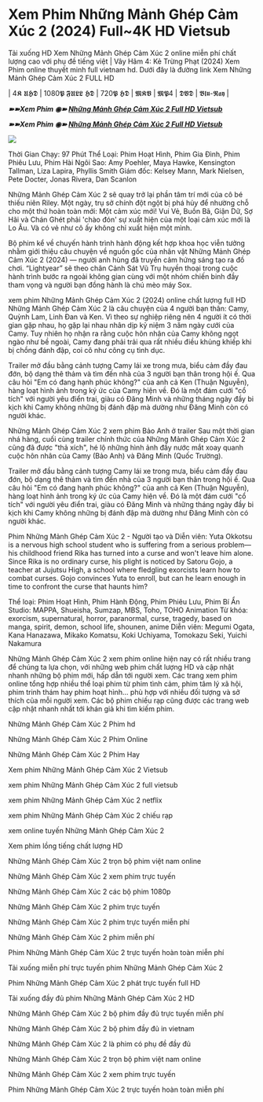 <h1>Xem Phim Những Mảnh Ghép Cảm Xúc 2 (2024) Full~4K HD Vietsub </h1>

Tải xuống HD Xem Những Mảnh Ghép Cảm Xúc 2 online miễn phí chất lượng cao với phụ đề tiếng việt | Vây Hãm 4: Kẻ Trừng Phạt (2024) Xem Phim online thuyết minh full vietnam hd. Dưới đây là đường link Xem Những Mảnh Ghép Cảm Xúc 2 FULL HD

| 4𝕶 𝖀𝕳𝕯 | 1080𝕻 𝕱𝖀𝕷𝕷 𝕳𝕯 | 720𝕻 𝕳𝕯 | 𝕸𝕶𝖁 | 𝕸𝕻4 | 𝕯𝖁𝕯 | 𝕭𝖑𝖚-𝕽𝖆𝖞 |

<p><b><I>➽➽Xem Phim ◉➽ <a href="https://hutagon.com/vi/movie/1022789/inside-out-2" rel="noopener">Những Mảnh Ghép Cảm Xúc 2 Full HD Vietsub</a></I></b></p>

<p><b><I>➽➽Xem Phim ◉➽ <a href="https://hutagon.com/vi/movie/1022789/inside-out-2" rel="noopener">Những Mảnh Ghép Cảm Xúc 2 Full HD Vietsub</a></I></b></p>

<img src="https://i.ytimg.com/vi/cMTJ7jj1TIg/hq720.jpg?sqp=-oaymwEhCK4FEIIDSFryq4qpAxMIARUAAAAAGAElAADIQj0AgKJD&rs=AOn4CLAFH9BaZLUyGkyLlxR4oDo1IFLOAg" />

Thời Gian Chạy: 97 Phút
Thể Loại: Phim Hoạt Hình, Phim Gia Đình, Phim Phiêu Lưu, Phim Hài
Ngôi Sao: Amy Poehler, Maya Hawke, Kensington Tallman, Liza Lapira, Phyllis Smith
Giám đốc: Kelsey Mann, Mark Nielsen, Pete Docter, Jonas Rivera, Dan Scanlon

Những Mảnh Ghép Cảm Xúc 2 sẽ quay trở lại phần tâm trí mới của cô bé thiếu niên Riley. Một ngày, trụ sở chính đột ngột bị phá hủy để nhường chỗ cho một thứ hoàn toàn mới: Một cảm xúc mới! Vui Vẻ, Buồn Bã, Giận Dữ, Sợ Hãi và Chán Ghét phải 'chào đón' sự xuất hiện của một loại cảm xúc mới là Lo Âu. Và có vẻ như cô ấy không chỉ xuất hiện một mình.

Bộ phim kể về chuyến hành trình hành động kết hợp khoa học viễn tưởng nhằm giới thiệu câu chuyện về nguồn gốc của nhân vật Những Mảnh Ghép Cảm Xúc 2 (2024) — người anh hùng đã truyền cảm hứng sáng tạo ra đồ chơi. “Lightyear” sẽ theo chân Cảnh Sát Vũ Trụ huyền thoại trong cuộc hành trình bước ra ngoài không gian cùng với một nhóm chiến binh đầy tham vọng và người bạn đồng hành là chú mèo máy Sox.

xem phim Những Mảnh Ghép Cảm Xúc 2 (2024) online chất lượng full HD Những Mảnh Ghép Cảm Xúc 2 là câu chuyện của 4 người bạn thân: Camy, Quỳnh Lam, Linh Đan và Ken. Vì theo sự nghiệp riêng nên 4 người ít có thời gian gặp nhau, họ gặp lại nhau nhân dịp kỷ niệm 3 năm ngày cưới của Camy. Tuy nhiên họ nhận ra rằng cuộc hôn nhân của Camy không ngọt ngào như bề ngoài, Camy đang phải trải qua rất nhiều điều khủng khiếp khi bị chồng đánh đập, coi cô như công cụ tình dục.

Trailer mở đầu bằng cảnh tượng Camy lái xe trong mưa, biểu cảm đầy đau đớn, bộ dạng thê thảm và tìm đến nhà của 3 người bạn thân trong hội ế. Qua câu hỏi "Em có đang hạnh phúc không?" của anh cả Ken (Thuận Nguyễn), hàng loạt hình ảnh trong ký ức của Camy hiện về. Đó là một đám cưới "cổ tích" với người yêu điển trai, giàu có Đăng Minh và những tháng ngày đầy bi kịch khi Camy không những bị đánh đập mà dường như Đăng Minh còn có người khác.

Những Mảnh Ghép Cảm Xúc 2 xem phim Bảo Anh ở trailer Sau một thời gian nhá hàng, cuối cùng trailer chính thức của Những Mảnh Ghép Cảm Xúc 2 cũng đã được "thả xích", hé lộ những hình ảnh đầy nước mắt xoay quanh cuộc hôn nhân của Camy (Bảo Anh) và Đăng Minh (Quốc Trường).

Trailer mở đầu bằng cảnh tượng Camy lái xe trong mưa, biểu cảm đầy đau đớn, bộ dạng thê thảm và tìm đến nhà của 3 người bạn thân trong hội ế. Qua câu hỏi "Em có đang hạnh phúc không?" của anh cả Ken (Thuận Nguyễn), hàng loạt hình ảnh trong ký ức của Camy hiện về. Đó là một đám cưới "cổ tích" với người yêu điển trai, giàu có Đăng Minh và những tháng ngày đầy bi kịch khi Camy không những bị đánh đập mà dường như Đăng Minh còn có người khác.

Phim Những Mảnh Ghép Cảm Xúc 2 - Người tạo và Diễn viên: Yuta Okkotsu is a nervous high school student who is suffering from a serious problem—his childhood friend Rika has turned into a curse and won't leave him alone. Since Rika is no ordinary curse, his plight is noticed by Satoru Gojo, a teacher at Jujutsu High, a school where fledgling exorcists learn how to combat curses. Gojo convinces Yuta to enroll, but can he learn enough in time to confront the curse that haunts him?

Thể loại: Phim Hoạt Hình, Phim Hành Động, Phim Phiêu Lưu, Phim Bí Ẩn Studio: MAPPA, Shueisha, Sumzap, MBS, Toho, TOHO Animation Từ khóa: exorcism, supernatural, horror, paranormal, curse, tragedy, based on manga, spirit, demon, school life, shounen, anime Diễn viên: Megumi Ogata, Kana Hanazawa, Mikako Komatsu, Koki Uchiyama, Tomokazu Seki, Yuichi Nakamura

Những Mảnh Ghép Cảm Xúc 2 xem phim online hiện nay có rất nhiều trang để chúng ta lựa chọn, với những web phim chất lượng HD và cập nhật nhanh những bộ phim mới, hấp dẫn tới người xem. Các trang xem phim online tổng hợp nhiều thể loại phim từ phim tình cảm, phim tâm lý xã hội, phim trinh thám hay phim hoạt hình… phù hợp với nhiều đối tượng và sở thích của mỗi người xem. Các bộ phim chiếu rạp cũng được các trang web cập nhật nhanh nhất tới khán giả khi tìm kiếm phim.

Những Mảnh Ghép Cảm Xúc 2 Phim hd

Những Mảnh Ghép Cảm Xúc 2 Phim Online

Những Mảnh Ghép Cảm Xúc 2 Phim Hay

Xem phim Những Mảnh Ghép Cảm Xúc 2 Vietsub

xem phim Những Mảnh Ghép Cảm Xúc 2 full vietsub

xem phim Những Mảnh Ghép Cảm Xúc 2 netflix

xem phim Những Mảnh Ghép Cảm Xúc 2 chiếu rạp

xem online tuyến Những Mảnh Ghép Cảm Xúc 2

Xem phim lồng tiếng chất lượng HD

Những Mảnh Ghép Cảm Xúc 2 trọn bộ phim việt nam online

Những Mảnh Ghép Cảm Xúc 2 xem phim trực tuyến

Những Mảnh Ghép Cảm Xúc 2 các bộ phim 1080p

Những Mảnh Ghép Cảm Xúc 2 phim trực tuyến

Những Mảnh Ghép Cảm Xúc 2 phim trực tuyến miễn phí

Những Mảnh Ghép Cảm Xúc 2 phim miễn phí

Phim Những Mảnh Ghép Cảm Xúc 2 trực tuyến hoàn toàn miễn phí

Tải xuống miễn phí trực tuyến phim Những Mảnh Ghép Cảm Xúc 2

Phim Những Mảnh Ghép Cảm Xúc 2 phát trực tuyến full HD

Tải xuống đầy đủ phim Những Mảnh Ghép Cảm Xúc 2 HD

Những Mảnh Ghép Cảm Xúc 2 bộ phim đầy đủ trực tuyến miễn phí

Những Mảnh Ghép Cảm Xúc 2 bộ phim đầy đủ in vietnam

Những Mảnh Ghép Cảm Xúc 2 là phim có phụ đề đầy đủ

Những Mảnh Ghép Cảm Xúc 2 trọn bộ phim việt nam online

Những Mảnh Ghép Cảm Xúc 2 xem phim trực tuyến

Phim Những Mảnh Ghép Cảm Xúc 2 trực tuyến hoàn toàn miễn phí

